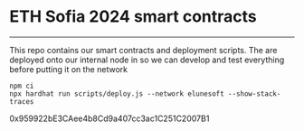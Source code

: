 # ETH Sofia 2024 smart contracts 
___
This repo contains our smart contracts and deployment scripts.
The are deployed onto our internal node in so we can develop and test everything before putting it on the network

```shell
npm ci
npx hardhat run scripts/deploy.js --network elunesoft --show-stack-traces
```
0x959922bE3CAee4b8Cd9a407cc3ac1C251C2007B1